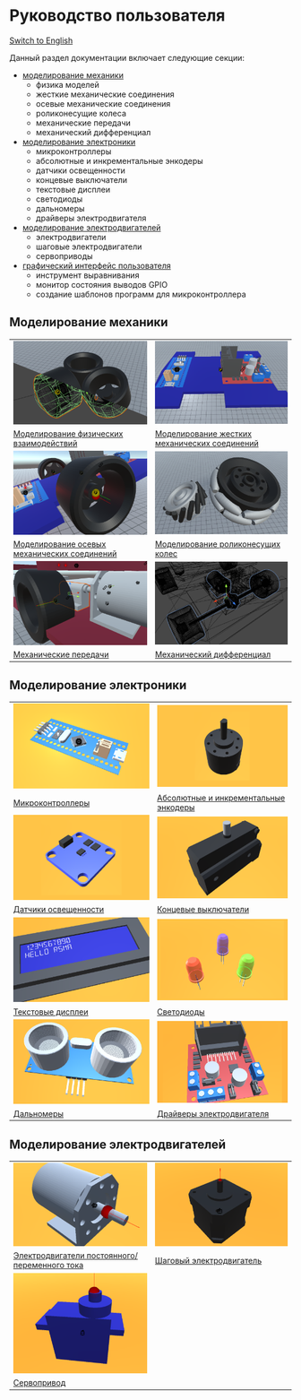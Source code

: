 # Руководство пользователя
[Switch to English](/Manual/en/Manual.md)

Данный раздел документации включает следующие секции:
- [моделирование механики](#моделирование-механики)
    - физика моделей
    - жесткие механические соединения
    - осевые механические соединения
    - роликонесущие колеса
    - механические передачи
    - механический дифференциал
- [моделирование электроники](#моделирование-электроники)
    - микроконтроллеры
    - абсолютные и инкрементальные энкодеры
    - датчики освещенности
    - концевые выключатели
    - текстовые дисплеи
    - светодиоды
    - дальномеры
    - драйверы электродвигателя
- [моделирование электродвигателей](#моделирование-электродвигателей)
    - электродвигатели 
    - шаговые электродвигатели
    - сервоприводы
- [графический интерфейс пользователя]()
    - инструмент выравнивания
    - монитор состояния выводов GPIO
    - создание шаблонов программ для микроконтроллера

## Моделирование механики
|||
|--|--|
|![](/Manual/_images/Icons/Physics.png)|![](/Manual/_images/Icons/Fixed.png)|
|[Моделирование физических взаимодействий](/Manual/ru/Mechanics/Setting_up_the_physics_of_models.md)|[Моделирование жестких механических соединений](/Manual/ru/Mechanics/Setting_up_fixed_joints.md)|
|![](/Manual/_images/Icons/Hinge.png)|![](/Manual/_images/Icons/Wheel.png)|
|[Моделирование осевых механических соединений](/Manual/ru/Mechanics/Setting_up_hinge_joints.md)|[Моделирование роликонесущих колес](/Manual/ru/Mechanics/Setting_up_omnidirectional_wheels.md)|
|![](/Manual/_images/Icons/Gearbox.png)|![](/Manual/_images/Icons/Differential.png)|
|[Механические передачи](/Manual/ru/Mechanics/Setting_up_mechanical_gears.md)|[Механический дифференциал](/Manual/ru/Mechanics/Setting_up_mechanical_differential.md)|

## Моделирование электроники
|||
|--|--|
|![](/Manual/_images/Icons/Microcontroller.png)|![](/Manual/_images/Icons/Encoder.png)|
|[Микроконтроллеры](/Manual/ru/Electronics/Setting_up_microcontrollers.md)|[Абсолютные и инкрементальные энкодеры](/Manual/ru/Electronics/Setting_up_encoders.md)|
|![](/Manual/_images/Icons/LightSensor.png)|![](/Manual/_images/Icons/Switch.png)|
|[Датчики освещенности](/Manual/ru/Electronics/Setting_up_light_sensors.md)|[Концевые выключатели](/Manual/ru/Electronics/Setting_up_switches.md)|
|![](/Manual/_images/Icons/Display.png)|![](/Manual/_images/Icons/LED.png)|
|[Текстовые дисплеи](/Manual/ru/Electronics/Setting_up_display.md)|[Cветодиоды](/Manual/ru/Electronics/Setting_up_leds.md)|
|![](/Manual/_images/Icons/Rangefinder.png)|![](/Manual/_images/Icons/Driver.png)|
|[Дальномеры](/Manual/ru/Electronics/Setting_up_rangefinders.md)|[Драйверы электродвигателя](/Manual/ru/Electronics/Setting_up_motor_drivers.md)|

## Моделирование электродвигателей
|||
|--|--|
|![](/Manual/_images/Icons/Motor.png)|![](/Manual/_images/Icons/Stepper.png)|
|[Электродвигатели постоянного/переменного тока](/Manual/ru/Motors/Setting_up_motors.md)|[Шаговый электродвигатель](/Manual/ru/Motors/Setting_up_stepper_motors.md)|
|![](/Manual/_images/Icons/Servo.png)||
|[Сервопривод](/Manual/ru/Motors/Setting_up_servos.md)||

